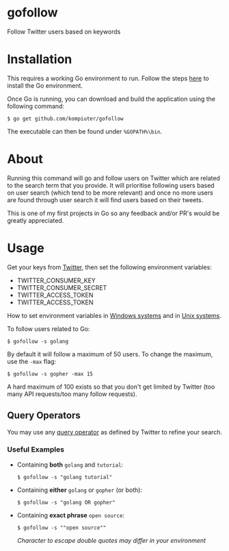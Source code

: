 # gofollow
Follow Twitter users based on keywords

# Installation
This requires a working Go environment to run. Follow the steps [here](http://golang.org/doc/install) to install the Go environment.

Once Go is running, you can download and build the application using the following command:

<code>$ go get github.com/kompiuter/gofollow</code>

The executable can then be found under
``%GOPATH%\bin``.

# About
Running this command will go and follow users on Twitter which are related to the search term that you provide. It will prioritise following users based on user search (which tend to be more relevant) and once no more users are found through user search it will find users based on their tweets.

This is one of my first projects in Go so any feedback and/or PR's would be greatly appreciated.

# Usage
Get your keys from [Twitter](https://apps.twitter.com/), then set the following environment variables:
- TWITTER_CONSUMER_KEY
- TWITTER_CONSUMER_SECRET
- TWITTER_ACCESS_TOKEN
- TWITTER_ACCESS_TOKEN

How to set environment variables in [Windows systems](http://ss64.com/nt/set.html) and in [Unix systems](http://www.cyberciti.biz/faq/set-environment-variable-unix/).



To follow users related to Go:

<code>$ gofollow -s golang</code>

By default it will follow a maximum of 50 users. To change the maximum, use the ``-max`` flag:

<code>$ gofollow -s gopher -max 15</code>

A hard maximum of 100 exists so that you don't get limited by Twitter (too many API requests/too many follow requests).

## Query Operators

You may use any [query operator](https://dev.twitter.com/rest/public/search#query-operators) as defined by Twitter to refine your search.

### Useful Examples

- Containing **both** ``golang`` and ``tutorial``:

   <code>$ gofollow -s "golang tutorial"</code>

- Containing **either** ``golang`` or ``gopher`` (or both):

   <code>$ gofollow -s "golang OR gopher"</code>

- Containing **exact phrase** ``open source``:

   <code>$ gofollow -s "\"open source\""</code>

   *Character to escape double quotes may differ in your environment*




